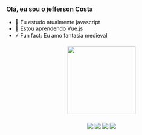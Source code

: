 ### Olá, eu sou o jefferson Costa


- 🔭 Eu estudo atualmente javascript
- 🌱 Estou aprendendo Vue.js
- ⚡ Fun fact: Eu amo fantasia medieval


<div align="center">
  <a href="https://github.com/jeffersonalmeidacosta">
  <img height="180em" src="https://github-readme-stats.vercel.app/api?username=jeffersonalmeidacosta&show_icons=true&theme=greend&include_all_commits=true&count_private=true"/>
</div>


###


<div align="center"> 
  
  <a href="https://instagram.com/22dejaneirode1995" target="_blank"><img src="https://img.shields.io/badge/-Instagram-%23E4405F?style=for-the-badge&logo=instagram&logoColor=white" target="_blank"></a>
 <a href="https://discord.gg/jefferson88#8524" target="_blank"><img src="https://img.shields.io/badge/Discord-7289DA?style=for-the-badge&logo=discord&logoColor=white" target="_blank"></a> 
  <a href = "mailto:betterjeff2@gmail.com"><img src="https://img.shields.io/badge/-Gmail-%23333?style=for-the-badge&logo=gmail&logoColor=white" target="_blank"></a>
  <a href="https://www.linkedin.com/in/jefferson-almeida-02127a221/" target="_blank"><img src="https://img.shields.io/badge/-LinkedIn-%230077B5?style=for-the-badge&logo=linkedin&logoColor=white" target="_blank"></a> 
  
</div>
